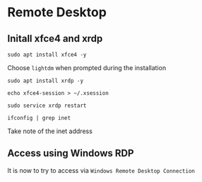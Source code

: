 # Remote Desktop

## Initall xfce4 and xrdp

`sudo apt install xfce4 -y`

Choose `lightdm` when prompted during the installation

`sudo apt install xrdp -y`

`echo xfce4-session > ~/.xsession`

`sudo service xrdp restart`

`ifconfig | grep inet`

Take note of the inet address

## Access using Windows RDP

It is now to try to access via `Windows Remote Desktop Connection`
